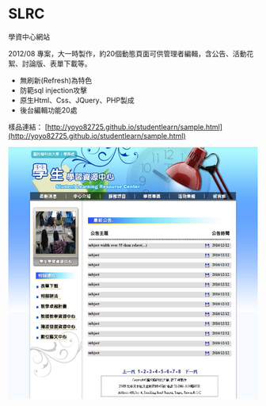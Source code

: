 # SLRC
學資中心網站

2012/08 專案，大一時製作，約20個動態頁面可供管理者編輯，含公告、活動花絮、討論版、表單下載等。
<ul>
<li>無刷新(Refresh)為特色</li>
<li>防範sql injection攻擊</li>
<li>原生Html、Css、JQuery、PHP製成</li>
<li>後台編輯功能20處</li>
</ul>

樣品連結：
[http://yoyo82725.github.io/studentlearn/sample.html](http://yoyo82725.github.io/studentlearn/sample.html)

![image](https://raw.githubusercontent.com/yoyo82725/SLRC/master/studentLearn.JPG)

